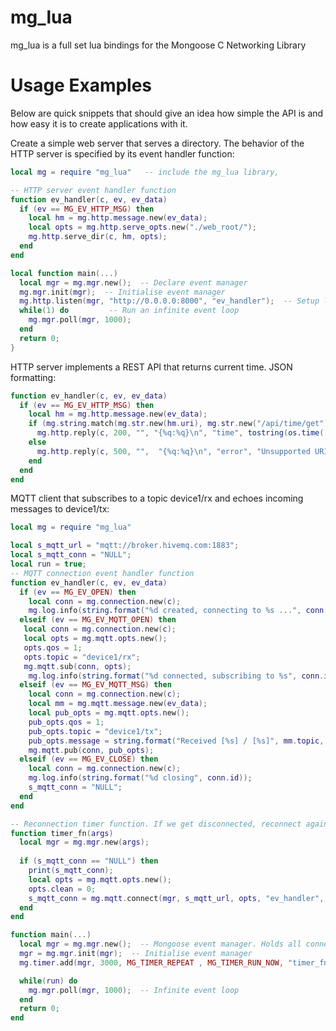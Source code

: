 # mg_lua
mg_lua is a full set lua bindings for the Mongoose C Networking Library

# Usage Examples

Below are quick snippets that should give an idea how simple the API is and how easy it is to create applications with it.

Create a simple web server that serves a directory. The behavior of the HTTP server is specified by its event handler function:
```lua
local mg = require "mg_lua"   -- include the mg_lua library, 

-- HTTP server event handler function
function ev_handler(c, ev, ev_data) 
  if (ev == MG_EV_HTTP_MSG) then
    local hm = mg.http.message.new(ev_data);
    local opts = mg.http.serve_opts.new("./web_root/");
    mg.http.serve_dir(c, hm, opts);
  end
end

local function main(...) 
  local mgr = mg.mgr.new();  -- Declare event manager
  mg.mgr.init(mgr);  -- Initialise event manager
  mg.http.listen(mgr, "http://0.0.0.0:8000", "ev_handler");  -- Setup listener
  while(1) do         -- Run an infinite event loop
    mg.mgr.poll(mgr, 1000);
  end
  return 0;
}
```
HTTP server implements a REST API that returns current time. JSON formatting:
```lua
function ev_handler(c, ev, ev_data) 
  if (ev == MG_EV_HTTP_MSG) then
    local hm = mg.http.message.new(ev_data);
    if (mg.string.match(mg.str.new(hm.uri), mg.str.new("/api/time/get"))) then
      mg.http.reply(c, 200, "", "{%q:%q}\n", "time", tostring(os.time()));
    else
      mg.http.reply(c, 500, "",  "{%q:%q}\n", "error", "Unsupported URI"); 
    end
  end
end
```
MQTT client that subscribes to a topic device1/rx and echoes incoming messages to device1/tx:
```lua
local mg = require "mg_lua"

local s_mqtt_url = "mqtt://broker.hivemq.com:1883";
local s_mqtt_conn = "NULL";
local run = true;
-- MQTT connection event handler function
function ev_handler(c, ev, ev_data)
  if (ev == MG_EV_OPEN) then
    local conn = mg.connection.new(c);
    mg.log.info(string.format("%d created, connecting to %s ...", conn.id, s_mqtt_url));
  elseif (ev == MG_EV_MQTT_OPEN) then
   local conn = mg.connection.new(c);
   local opts = mg.mqtt.opts.new();
   opts.qos = 1;
   opts.topic = "device1/rx";
   mg.mqtt.sub(conn, opts);
    mg.log.info(string.format("%d connected, subscribing to %s", conn.id, opts.topic));
  elseif (ev == MG_EV_MQTT_MSG) then
    local conn = mg.connection.new(c);
    local mm = mg.mqtt.message.new(ev_data);
    local pub_opts = mg.mqtt.opts.new();
    pub_opts.qos = 1;
    pub_opts.topic = "device1/tx";
    pub_opts.message = string.format("Received [%s] / [%s]", mm.topic, mm.data);
    mg.mqtt.pub(conn, pub_opts);
  elseif (ev == MG_EV_CLOSE) then
    local conn = mg.connection.new(c);
    mg.log.info(string.format("%d closing", conn.id));
    s_mqtt_conn = "NULL";
  end
end

-- Reconnection timer function. If we get disconnected, reconnect again
function timer_fn(args)
  local mgr = mg.mgr.new(args);
  
  if (s_mqtt_conn == "NULL") then
    print(s_mqtt_conn);
    local opts = mg.mqtt.opts.new();
    opts.clean = 0;
    s_mqtt_conn = mg.mqtt.connect(mgr, s_mqtt_url, opts, "ev_handler", mgr);
  end
end

function main(...)
  local mgr = mg.mgr.new();  -- Mongoose event manager. Holds all connections
  mgr = mg.mgr.init(mgr);  -- Initialise event manager
  mg.timer.add(mgr, 3000, MG_TIMER_REPEAT , MG_TIMER_RUN_NOW, "timer_fn", mgr);

  while(run) do
    mg.mgr.poll(mgr, 1000);  -- Infinite event loop
  end
  return 0;
end

```
